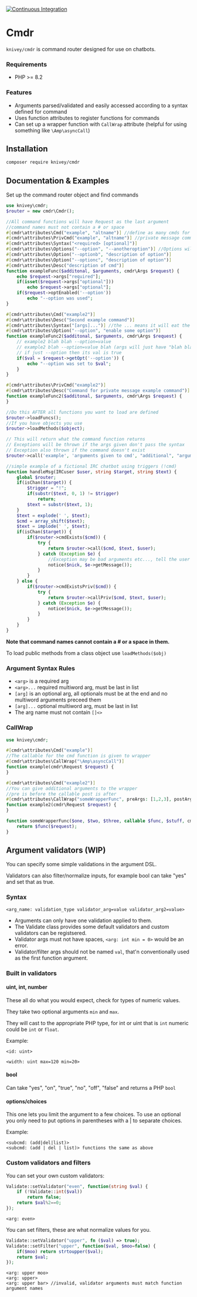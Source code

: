 [![Continuous Integration](https://github.com/knivey/Cmdr/actions/workflows/ci.yml/badge.svg)](https://github.com/knivey/Cmdr/actions/workflows/ci.yml)
# Cmdr
`knivey/cmdr` is command router designed for use on chatbots.

### Requirements
* PHP >= 8.2
### Features
* Arguments parsed/validated and easily accessed according to a syntax defined for command
* Uses function attributes to register functions for commands
* Can set up a wrapper function with `CallWrap` attribute (helpful for using something like `\Amp\asyncCall`)

## Installation
```bash
composer require knivey/cmdr
```

## Documentation & Examples

Set up the command router object and find commands

```php
use knivey\cmdr;
$router = new cmdr\Cmdr();

//All command functions will have Request as the last argument
//command names must not contain a # or space
#[cmdr\attributes\Cmd("example", "altname")] //define as many cmds for this function as you want
#[cmdr\attributes\PrivCmd("example", "altname")] //private message command
#[cmdr\attributes\Syntax("<required> [optional]")]
#[cmdr\attributes\Options("--option", "--anotheroption")] //Options will have No description
#[cmdr\attributes\Option("--optionb", "description of option")]
#[cmdr\attributes\Option("--optionc", "description of option")]
#[cmdr\attributes\Desc("description of cmd")]
function exampleFunc($additonal, $arguments, cmdr\Args $request) {
    echo $request->args["required"];
    if(isset($request->args["optional"]))
        echo $request->args["optional"];
    if($request->optEnabled('--option'))
        echo "--option was used";
}

#[cmdr\attributes\Cmd("example2")]
#[cmdr\attributes\Desc("Second example command")]
#[cmdr\attributes\Syntax("[args]...")] //the ... means it will eat the rest of the arguments "blah blah etc.."
#[cmdr\attributes\Option("--option", "enable some option")]
function exampleFunc2($additonal, $arguments, cmdr\Args $request) {
    // example2 blah blah --option=value
    // example2 blah --option=value blah (args will just have "blah blah")
    // if just --option then its val is true
    if($val = $request->getOpt('--option')) {
        echo "--option was set to $val";
    }
}

#[cmdr\attributes\PrivCmd("example2")]
#[cmdr\attributes\Desc("Command for private message example command")]
function exampleFunc2($additonal, $arguments, cmdr\Args $request) {
}

//Do this AFTER all functions you want to load are defined
$router->loadFuncs();
//If you have objects you use
$router->loadMethods($object);

// This will return what the command function returns
// Exceptions will be thrown if the args given don't pass the syntax
// Exception also thrown if the command doesn't exist
$router->call('example', 'arguments given to cmd', "additional", "arguments");

//simple example of a fictional IRC chatbot using triggers (!cmd)
function handleMsg(IRCuser $user, string $target, string $text) {
    global $router;
    if(isChan($target)) {
        $trigger = "!";
        if(substr($text, 0, 1) != $trigger)
            return;
        $text = substr($text, 1);
    }
    $text = explode(' ', $text);
    $cmd = array_shift($text);
    $text = implode(' ', $text);
    if(isChan($target)) {
        if($router->cmdExists($cmd)) {
            try {
                return $router->call($cmd, $text, $user);
            } catch (Exception $e) {
                //Exception may be bad arguments etc..., tell the user
                notice($nick, $e->getMessage());
            }
        }
    } else {
        if($router->cmdExistsPriv($cmd)) {
            try {
                return $router->callPriv($cmd, $text, $user);
            } catch (Exception $e) {
                notice($nick, $e->getMessage());
            }
        }
    }
}
```
**Note that command names cannot contain a # or a space in them.**

To load public methods from a class object use `loadMethods($obj)`


### Argument Syntax Rules
*  `<arg>` is a required arg
*  `<arg>...` required multiword arg, must be last in list
*  `[arg]` is an optional arg, all optionals must be at the end and no multiword arguments preceed them
*  `[arg]...` optional multiword arg, must be last in list
* The arg name must not contain `[]<>`

### CallWrap

```php
use knivey\cmdr;

#[cmdr\attributes\Cmd("example")]
//The callable for the cmd function is given to wrapper
#[cmdr\attributes\CallWrap("\Amp\asyncCall")]
function example(cmdr\Request $request) {
}

#[cmdr\attributes\Cmd("example2")]
//You can give additional arguments to the wrapper
//pre is before the callable post is after
#[cmdr\attributes\CallWrap("someWrapperFunc", preArgs: [1,2,3], postArgs: ['stuff'])]
function example2(cmdr\Request $request) {
}

function someWrapperFunc($one, $two, $three, callable $func, $stuff, cmdr\Args $request) {
    return $func($request);
}
```
## Argument validators (WIP)
You can specify some simple validations in the argument DSL.

Validators can also filter/normalize inputs, for example bool can take "yes" and set that as true.

### Syntax
```
<arg_name: validation_type validator_arg=value validator_arg2=value>
```
* Arguments can only have one validation applied to them.
* The Validate class provides some default validators and custom validators can be registsered.
* Validator args must not have spaces, `<arg: int min = 0>` would be an error.
* Validator/filter args should not be named `val`, that'n conventionally used as the first function argument.
### Built in validators
#### uint, int, number
These all do what you would expect, check for types of numeric values.

They take two optional arguments `min` and `max`. 

They will cast to the appropriate PHP type, for int or uint that is `int` numeric could be `int` or `float`.


Example:
```
<id: uint>
```
```
<width: uint max=120 min=20>
```

#### bool
Can take "yes", "on", "true", "no", "off", "false" and returns a PHP `bool`

#### options/choices
This one lets you limit the argument to a few choices. To use an optional you only need to put options in parentheses with a | to separate choices.

Example:
```
<subcmd: (add|del|list)>
<subcmd: (add | del | list)> functions the same as above
```


### Custom validators and filters
You can set your own custom validators:
```php
Validate::setValidator("even", function(string $val) {
    if (!Validate::int($val))
        return false;
    return $val%2==0;
});
```

```
<arg: even>
```

You can set filters, these are what normalize values for you.
```php
Validate::setValidator("upper", fn ($val) => true);
Validate::setFilter("upper", function($val, $moo=false) {
    if($moo) return strtoupper($val);
    return $val;
});
```
```
<arg: upper moo>
<arg: upper>
<arg: upper bar> //invalid, validator arguments must match function argument names
```

